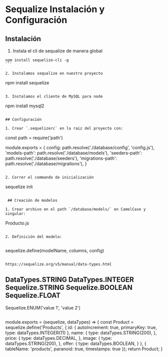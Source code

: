 # Sequalize Instalación y Configuración

## Instalación

1. Instala el cli de sequalize de manera global
````
npm install sequelize-cli -g
```

2. Instalamos sequalize en nuestro proyecto
````
npm install sequelize
```

3. Instalamos el cliente de MySQL para node
````
npm install mysql2
```

## Configuración

1. Crear `.sequelizerc` en la raiz del proyecto con:

```
const path = require('path')

module.exports = {
  config: path.resolve('./database/config', 'config.js'),
  'models-path': path.resolve('./database/models'),
  'seeders-path': path.resolve('./database/seeders'),
  'migrations-path': path.resolve('./database/migrations'),
}
```

2. Correr el commando de inicialización
```
sequelize init
```
 
 ## Creación de modelos

1. Crear archivo en el path `/database/models/` en CamelCase y singular:

```
Producto.js
```

2. Definición del modelo:


```
sequelize.define(modelName, columns, config)
```

https://sequelize.org/v5/manual/data-types.html
```
DataTypes.STRING
DataTypes.INTEGER
Sequelize.STRING
Sequelize.BOOLEAN
Sequelize.FLOAT
--
Sequelize.ENUM('value 1', 'value 2')
```

```
module.exports = (sequelize, dataTypes) => {
    const Product = sequelize.define('Products', {
       id: {
            autoIncrement: true,
            primaryKey: true,
            type: dataTypes.INTEGER(11)
        },
        name: {
            type: dataTypes.STRING(200),
        },
        price: {
            type: dataTypes.DECIMAL,
        },
        image: {
            type: dataTypes.STRING(200),
        },
        offer: {
            type: dataTypes.BOOLEAN,
        }
    }, {
        tableName: 'products',
        paranoid: true,
        timestamps: true
    });
    return Product;
}


```